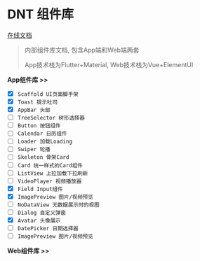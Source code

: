 # DNT 组件库

[在线文档](http://shihaoran.top/dnt-docs)

> 内部组件库文档, 包含App端和Web端两套
>
> App技术栈为Flutter+Material, Web技术栈为Vue+ElementUI

**App组件库 >>**

- [x] `Scaffold UI页面脚手架`
- [x] `Toast 提示吐司`
- [x] `AppBar 头部`
- [ ] `TreeSelector 树形选择器`
- [ ] `Button 按钮组件`
- [ ] `Calendar 日历组件`
- [ ] `Loader 加载Loading`
- [ ] `Swiper 轮播`
- [ ] `Skeleton 骨架Card`
- [ ] `Card 统一样式的Card组件`
- [ ] `ListView 上拉加载下拉刷新`
- [ ] `VideoPlayer 视频播放器`
- [x] `Field Input组件`
- [x] `ImagePreview 图片/视频预览`
- [ ] `NoDataView 无数据展示时的视图`
- [ ] `Dialog 自定义弹窗`
- [x] `Avatar 头像展示`
- [ ] `DatePicker 日期选择器`
- [ ] `ImagePreview 图片/视频预览`

**Web组件库 >>**